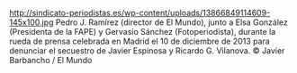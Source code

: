 http://sindicato-periodistas.es/wp-content/uploads/13866849114609-145x100.jpg
Pedro J. Ramírez (director de El Mundo), junto a Elsa González (Presidenta de la FAPE) y Gervasio Sánchez (Fotoperiodista), durante la rueda de prensa celebrada en Madrid el 10 de diciembre de 2013 para denunciar el secuestro de Javier Espinosa y Ricardo G. Vilanova. © Javier Barbancho / El Mundo
